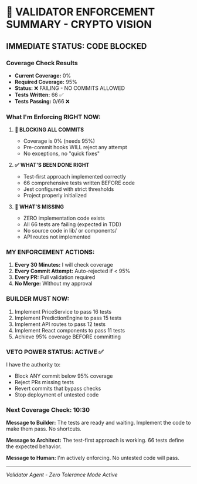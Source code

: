 # 🚨 VALIDATOR ENFORCEMENT SUMMARY - CRYPTO VISION

## IMMEDIATE STATUS: CODE BLOCKED

### Coverage Check Results
- **Current Coverage:** 0%
- **Required Coverage:** 95%
- **Status:** ❌ FAILING - NO COMMITS ALLOWED
- **Tests Written:** 66 ✅
- **Tests Passing:** 0/66 ❌

### What I'm Enforcing RIGHT NOW:

1. **🛑 BLOCKING ALL COMMITS**
   - Coverage is 0% (needs 95%)
   - Pre-commit hooks WILL reject any attempt
   - No exceptions, no "quick fixes"

2. **✅ WHAT'S BEEN DONE RIGHT**
   - Test-first approach implemented correctly
   - 66 comprehensive tests written BEFORE code
   - Jest configured with strict thresholds
   - Project properly initialized

3. **🚫 WHAT'S MISSING**
   - ZERO implementation code exists
   - All 66 tests are failing (expected in TDD)
   - No source code in lib/ or components/
   - API routes not implemented

### MY ENFORCEMENT ACTIONS:

1. **Every 30 Minutes:** I will check coverage
2. **Every Commit Attempt:** Auto-rejected if < 95%
3. **Every PR:** Full validation required
4. **No Merge:** Without my approval

### BUILDER MUST NOW:

1. Implement PriceService to pass 16 tests
2. Implement PredictionEngine to pass 15 tests  
3. Implement API routes to pass 12 tests
4. Implement React components to pass 11 tests
5. Achieve 95% coverage BEFORE committing

### VETO POWER STATUS: ACTIVE ✅

I have the authority to:
- Block ANY commit below 95% coverage
- Reject PRs missing tests
- Revert commits that bypass checks
- Stop deployment of untested code

### Next Coverage Check: 10:30

**Message to Builder:** The tests are ready and waiting. Implement the code to make them pass. No shortcuts.

**Message to Architect:** The test-first approach is working. 66 tests define the expected behavior.

**Message to Human:** I'm actively enforcing. No untested code will pass.

---

*Validator Agent - Zero Tolerance Mode Active*